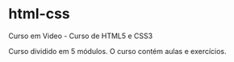 # html-css
 Curso em Video - Curso de HTML5 e CSS3 

Curso dividido em 5 módulos.
O curso contém aulas e exercícios. 

